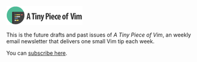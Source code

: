 ![A Tiny Piece of Vim](template/tinyvim-logo.png)

This is the future drafts and past issues of _A Tiny Piece of Vim_, an weekly email newsletter that delivers one small Vim tip each week.

You can [subscribe here](http://vimtips.nardi.me).
